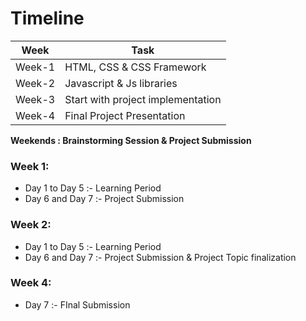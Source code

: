 # Timeline
| Week | Task |
| ------ | ------ |
| Week-1 | HTML, CSS & CSS Framework |
| Week-2 | Javascript & Js libraries |
| Week-3 | Start with project implementation|
| Week-4 | Final Project Presentation |

**Weekends : Brainstorming Session & Project Submission**

### Week 1:

 - Day 1 to Day 5 :- Learning Period
 - Day 6 and Day 7 :-  Project Submission 
### Week 2:
 - Day 1 to Day 5 :- Learning Period
 - Day 6 and Day 7 :-  Project Submission & Project Topic finalization
### Week 4:
 - Day 7 :- FInal Submission  

